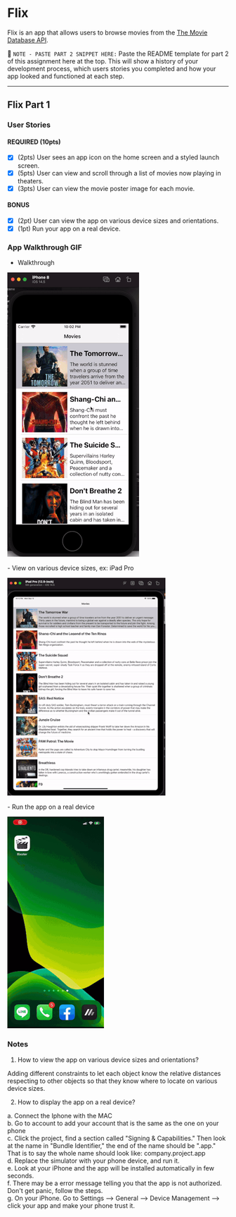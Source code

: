 # Flix

Flix is an app that allows users to browse movies from the [The Movie Database API](http://docs.themoviedb.apiary.io/#).

📝 `NOTE - PASTE PART 2 SNIPPET HERE:` Paste the README template for part 2 of this assignment here at the top. This will show a history of your development process, which users stories you completed and how your app looked and functioned at each step.

---

## Flix Part 1

### User Stories

#### REQUIRED (10pts)
- [X] (2pts) User sees an app icon on the home screen and a styled launch screen.
- [X] (5pts) User can view and scroll through a list of movies now playing in theaters.
- [X] (3pts) User can view the movie poster image for each movie.

#### BONUS
- [X] (2pt) User can view the app on various device sizes and orientations.
- [X] (1pt) Run your app on a real device.

### App Walkthrough GIF

- Walkthrough 
<p align="left">
<img src="iphone8.gif">
</p>
- View on various device sizes, ex: iPad Pro
<p align="left">
<img src="ipro.gif">
</p>
- Run the app on a real device 
<p align="left">
<img src="phone.gif">
</p>

### Notes
1. How to view the app on various device sizes and orientations? 
<p>
Adding different constraints to let each object know the relative distances respecting to other objects so that they know where to locate on various device sizes.   
</p>

2. How to display the app on a real device? 
<p>
a. Connect the Iphone with the MAC <br>
b. Go to account to add your account that is the same as the one on your phone <br>
c. Click the project, find a section called "Signing & Capabilities." Then look at the name in "Bundle Identifier," the end of the name should be ".app." That is to say the whole name should look like: company.project.app <br>
d. Replace the simulator with your phone device, and run it. <br>
e. Look at your iPhone and the app will be installed automatically in few seconds. <br>
f. There may be a error message telling you that the app is not authorized. Don't get panic, follow the steps. <br>
g. On your iPhone. Go to Settings --> General --> Device Management --> click your app and make your phone trust it. <br>  
</p>

